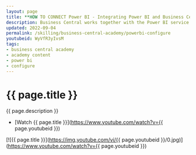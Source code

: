 ```yaml
---
layout: page
title: **HOW TO CONNECT Power BI - Integrating Power BI and Business Central
description: Business Central works together with the Power BI service. Once the service is connected, users can take advantage of the rich visualization capabilities for data analysis. This video guies pre-sales engineers on how to quickly connect the service and begin adding reports from Business Central data. 
updated: 2022-09-04
permalink: /skilling/business-central-academy/powerbi-configure
youtubeid: WyVfR3yIvsM
tags: 
- business central academy
- academy content
- power bi
- configure
---
```


# {{ page.title }}

{{ page.description }}

* [Watch {{ page.title }}](https://www.youtube.com/watch?v={{ page.youtubeid }})

[![{{ page.title }}](https://img.youtube.com/vi/{{ page.youtubeid }}/0.jpg)](https://www.youtube.com/watch?v={{ page.youtubeid }})
